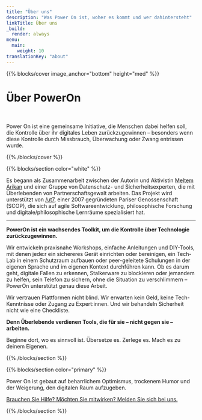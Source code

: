 ```yaml
---
title: "Über uns"
description: "Was Power On ist, woher es kommt und wer dahintersteht"
linkTitle: Über uns
_build:
  render: always
menu:
  main:
    weight: 10
translationKey: "about"
---
```


{{% blocks/cover image_anchor="bottom" height="med" %}}

<h1>Über PowerOn</h1>

<p><br></p>

<p>
Power On ist eine gemeinsame Initiative, die Menschen dabei helfen soll, die Kontrolle über ihr digitales Leben zurückzugewinnen – besonders wenn diese Kontrolle durch Missbrauch, Überwachung oder Zwang entrissen wurde.
</p>

{{% /blocks/cover %}}

{{% blocks/section color="white" %}}

Es begann als Zusammenarbeit zwischen der Autorin und Aktivistin [Meltem Arikan](https://www.meltemarikan.com/) und einer Gruppe von 
Datenschutz- und Sicherheitsexperten, die mit Überlebenden von Partnerschaftsgewalt arbeiten. Das Projekt wird 
unterstützt von [/ut7](https://ut7.fr/), einer 2007 gegründeten Pariser Genossenschaft (SCOP), die sich auf agile 
Softwareentwicklung, philosophische Forschung und digitale/philosophische Lernräume spezialisiert hat.

----

**PowerOn ist ein wachsendes Toolkit, um die Kontrolle über Technologie zurückzugewinnen.**  

Wir entwickeln praxisnahe Workshops, einfache Anleitungen und DIY-Tools, mit denen jede:r ein sichereres Gerät einrichten oder bereinigen, ein Tech-Lab in einem Schutzraum aufbauen oder peer-geleitete Schulungen in der eigenen Sprache und im eigenen Kontext durchführen kann. Ob es darum geht, digitale Fallen zu erkennen, Stalkerware zu blockieren oder jemandem zu helfen, sein Telefon zu sichern, ohne die Situation zu verschlimmern – PowerOn unterstützt genau diese Arbeit.  

Wir vertrauen Plattformen nicht blind. Wir erwarten kein Geld, keine Tech-Kenntnisse oder Zugang zu Expert:innen. Und wir behandeln Sicherheit nicht wie eine Checkliste.  

**Denn Überlebende verdienen Tools, die für sie – nicht gegen sie – arbeiten.**  

Beginne dort, wo es sinnvoll ist. Übersetze es. Zerlege es. Mach es zu deinem Eigenen.

{{% /blocks/section %}}

{{% blocks/section color="primary" %}}

<p>
  Power On ist gebaut auf beharrlichem Optimismus, trockenem Humor und der Weigerung, den digitalen Raum aufzugeben.
</p>

<p>
  <a href="../kontakt">Brauchen Sie Hilfe? Möchten Sie mitwirken? Melden Sie sich bei uns.</a>
</p>

{{% /blocks/section %}}
